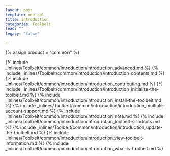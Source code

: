 ```yaml
---
layout: post
template: one-col
title: introduction
categories: Toolbelt
lead: ""
legacy: "false"

---
```

{% assign product = "common" %}

{% include _inlines/Toolbelt/common/introduction/introduction_advanced.md %}
{% include _inlines/Toolbelt/common/introduction/introduction_contents.md %}
{% include _inlines/Toolbelt/common/introduction/introduction_contributing.md %}
{% include _inlines/Toolbelt/common/introduction/introduction_initialize-the-toolbelt.md %}
{% include _inlines/Toolbelt/common/introduction/introduction_install-the-toolbelt.md %}
{% include _inlines/Toolbelt/common/introduction/introduction_multiple-account-support.md %}
{% include _inlines/Toolbelt/common/introduction/introduction_note.md %}
{% include _inlines/Toolbelt/common/introduction/introduction_toolbelt-shortcuts.md %}
{% include _inlines/Toolbelt/common/introduction/introduction_update-the-toolbelt.md %}
{% include _inlines/Toolbelt/common/introduction/introduction_view-toolbelt-information.md %}
{% include _inlines/Toolbelt/common/introduction/introduction_what-is-toolbelt.md %}
